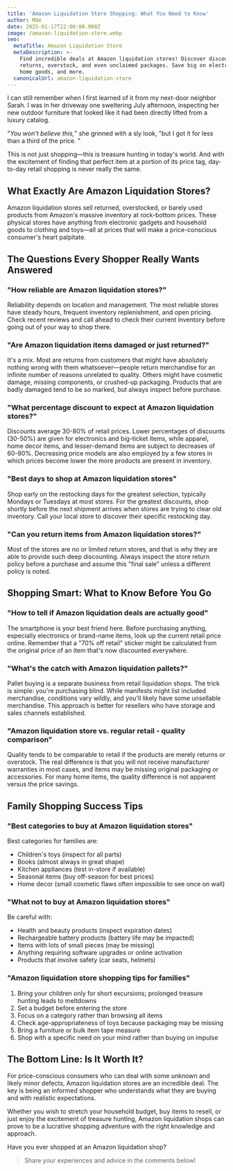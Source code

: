 ```yaml
---
title: 'Amazon Liquidation Store Shopping: What You Need to Know'
author: MOe
date: 2025-01-17T22:00:00.000Z
image: /amazon-liquidation-store.webp
seo:
  metaTitle: Amazon Liquidation Store
  metaDescription: >-
    Find incredible deals at Amazon liquidation stores! Discover discounted
    returns, overstock, and even unclaimed packages. Save big on electronics,
    home goods, and more.
  canonicalUrl: amazon-liquidation-store
---
```


I can still remember when I first learned of it from my next-door neighbor Sarah. I was in her driveway one sweltering July afternoon, inspecting her new outdoor furniture that looked like it had been directly lifted from a luxury catalog.

"*You won't believe this,*" she grinned with a sly look, "but I got it for less than a third of the price. "

This is not just shopping—this is treasure hunting in today's world. And with the excitement of finding that perfect item at a portion of its price tag, day-to-day retail shopping is never really the same.

## What Exactly Are Amazon Liquidation Stores?

Amazon liquidation stores sell returned, overstocked, or barely used products from Amazon's massive inventory at rock-bottom prices. These physical stores have anything from electronic gadgets and household goods to clothing and toys—all at prices that will make a price-conscious consumer's heart palpitate.

## The Questions Every Shopper Really Wants Answered

### "How reliable are Amazon liquidation stores?"

Reliability depends on location and management. The most reliable stores have steady hours, frequent inventory replenishment, and open pricing. Check recent reviews and call ahead to check their current inventory before going out of your way to shop there.

### "Are Amazon liquidation items damaged or just returned?"

It's a mix. Most are returns from customers that might have absolutely nothing wrong with them whatsoever—people return merchandise for an infinite number of reasons unrelated to quality. Others might have cosmetic damage, missing components, or crushed-up packaging. Products that are badly damaged tend to be so marked, but always inspect before purchase.

### "What percentage discount to expect at Amazon liquidation stores?"

Discounts average 30-80% of retail prices. Lower percentages of discounts (30-50%) are given for electronics and big-ticket items, while apparel, home decor items, and lesser-demand items are subject to decreases of 60-80%. Decreasing price models are also employed by a few stores in which prices become lower the more products are present in inventory.

### "Best days to shop at Amazon liquidation stores"

Shop early on the restocking days for the greatest selection, typically Mondays or Tuesdays at most stores. For the greatest discounts, shop shortly before the next shipment arrives when stores are trying to clear old inventory. Call your local store to discover their specific restocking day.

### "Can you return items from Amazon liquidation stores?"

Most of the stores are no or limited return stores, and that is why they are able to provide such deep discounting. Always inspect the store return policy before a purchase and assume this "final sale" unless a different policy is noted.

## Shopping Smart: What to Know Before You Go

### "How to tell if Amazon liquidation deals are actually good"

The smartphone is your best friend here. Before purchasing anything, especially electronics or brand-name items, look up the current retail price online. Remember that a "70% off retail" sticker might be calculated from the original price of an item that's now discounted everywhere.

### "What's the catch with Amazon liquidation pallets?"

Pallet buying is a separate business from retail liquidation shops. The trick is simple: you're purchasing blind. While manifests might list included merchandise, conditions vary wildly, and you'll likely have some unsellable merchandise. This approach is better for resellers who have storage and sales channels established.

### "Amazon liquidation store vs. regular retail - quality comparison"

Quality tends to be comparable to retail if the products are merely returns or overstock. The real difference is that you will not receive manufacturer warranties in most cases, and items may be missing original packaging or accessories. For many home items, the quality difference is not apparent versus the price savings.

## Family Shopping Success Tips

### "Best categories to buy at Amazon liquidation stores"

Best categories for families are:

* Children's toys (inspect for all parts)
* Books (almost always in great shape)
* Kitchen appliances (test in-store if available)
* Seasonal items (buy off-season for best prices)
* Home decor (small cosmetic flaws often impossible to see once on wall)

### "What not to buy at Amazon liquidation stores"

Be careful with:

* Health and beauty products (inspect expiration dates)
* Rechargeable battery products (battery life may be impacted)
* Items with lots of small pieces (may be missing)
* Anything requiring software upgrades or online activation
* Products that involve safety (car seats, helmets)

### "Amazon liquidation store shopping tips for families"

1. Bring your children only for short excursions; prolonged treasure hunting leads to meltdowns
2. Set a budget before entering the store
3. Focus on a category rather than browsing all items
4. Check age-appropriateness of toys because packaging may be missing
5. Bring a furniture or bulk item tape measure
6. Shop with a specific need on your mind rather than buying on impulse

## The Bottom Line: Is It Worth It?

For price-conscious consumers who can deal with some unknown and likely minor defects, Amazon liquidation stores are an incredible deal. The key is being an informed shopper who understands what they are buying and with realistic expectations.

Whether you wish to stretch your household budget, buy items to resell, or just enjoy the excitement of treasure hunting, Amazon liquidation shops can prove to be a lucrative shopping adventure with the right knowledge and approach.

Have you ever shopped at an Amazon liquidation shop? 

> Share your experiences and advice in the comments below!
